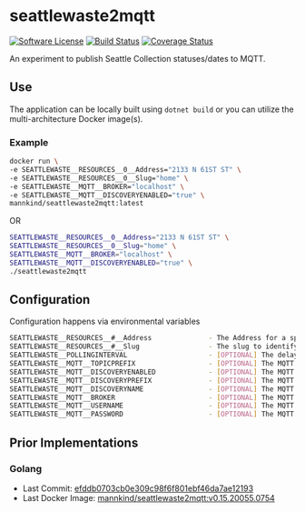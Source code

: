 # seattlewaste2mqtt

[![Software
License](https://img.shields.io/badge/License-MIT-orange.svg?style=flat-square)](https://github.com/mannkind/seattlewaste2mqtt/blob/main/LICENSE.md)
[![Build Status](https://github.com/mannkind/seattlewaste2mqtt/workflows/Main%20Workflow/badge.svg)](https://github.com/mannkind/seattlewaste2mqtt/actions)
[![Coverage Status](https://img.shields.io/codecov/c/github/mannkind/seattlewaste2mqtt/main.svg)](http://codecov.io/github/mannkind/seattlewaste2mqtt?branch=main)

An experiment to publish Seattle Collection statuses/dates to MQTT.

## Use

The application can be locally built using `dotnet build` or you can utilize the multi-architecture Docker image(s).

### Example

```bash
docker run \
-e SEATTLEWASTE__RESOURCES__0__Address="2133 N 61ST ST" \
-e SEATTLEWASTE__RESOURCES__0__Slug="home" \
-e SEATTLEWASTE__MQTT__BROKER="localhost" \
-e SEATTLEWASTE__MQTT__DISCOVERYENABLED="true" \
mannkind/seattlewaste2mqtt:latest
```

OR

```bash
SEATTLEWASTE__RESOURCES__0__Address="2133 N 61ST ST" \
SEATTLEWASTE__RESOURCES__0__Slug="home" \
SEATTLEWASTE__MQTT__BROKER="localhost" \
SEATTLEWASTE__MQTT__DISCOVERYENABLED="true" \
./seattlewaste2mqtt 
```


## Configuration

Configuration happens via environmental variables

```bash
SEATTLEWASTE__RESOURCES__#__Address              - The Address for a specific collection
SEATTLEWASTE__RESOURCES__#__Slug                 - The slug to identify the specific address
SEATTLEWASTE__POLLINGINTERVAL                    - [OPTIONAL] The delay between collection lookups, defaults to "0.08:03:31"
SEATTLEWASTE__MQTT__TOPICPREFIX                  - [OPTIONAL] The MQTT topic on which to publish the collection lookup results, defaults to "home/seattle_waste"
SEATTLEWASTE__MQTT__DISCOVERYENABLED             - [OPTIONAL] The MQTT discovery flag for Home Assistant, defaults to false
SEATTLEWASTE__MQTT__DISCOVERYPREFIX              - [OPTIONAL] The MQTT discovery prefix for Home Assistant, defaults to "homeassistant"
SEATTLEWASTE__MQTT__DISCOVERYNAME                - [OPTIONAL] The MQTT discovery name for Home Assistant, defaults to "seattle_waste"
SEATTLEWASTE__MQTT__BROKER                       - [OPTIONAL] The MQTT broker, defaults to "test.mosquitto.org"
SEATTLEWASTE__MQTT__USERNAME                     - [OPTIONAL] The MQTT username, default to ""
SEATTLEWASTE__MQTT__PASSWORD                     - [OPTIONAL] The MQTT password, default to ""
```

## Prior Implementations

### Golang
* Last Commit: [efddb0703cb0e309c98f6f801ebf46da7ae12193](https://github.com/mannkind/seattlewaste2mqtt/commit/efddb0703cb0e309c98f6f801ebf46da7ae12193)
* Last Docker Image: [mannkind/seattlewaste2mqtt:v0.15.20055.0754](https://hub.docker.com/layers/mannkind/seattlewaste2mqtt/v0.15.20055.0754/images/sha256-6ad7368c88c46326e2ef755053885c113e35981081de38077ff73cf4d4ec08d4?context=explore)